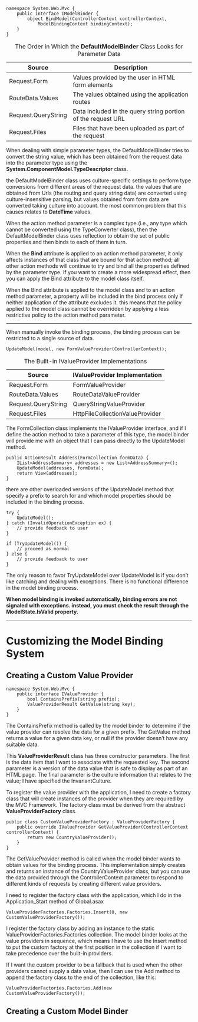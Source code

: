     namespace System.Web.Mvc {
        public interface IModelBinder {
            object BindModel(ControllerContext controllerContext,
                ModelBindingContext bindingContext);
        }
    }


<table>
    <caption>The Order in Which the <strong>DefaultModelBinder</strong> Class Looks for Parameter Data</caption>
    <thead>
        <tr>
            <th>Source</th>
            <th>Description</th>
        </tr>
    </thead>
    <tbody>
        <tr>
            <td>Request.Form</td>
            <td>Values provided by the user in HTML form elements</td>
        </tr>
        <tr>
            <td>RouteData.Values</td>
            <td>The values obtained using the application routes</td>
        </tr>
        <tr>
            <td>Request.QueryString</td>
            <td>Data included in the query string portion of the request URL</td>
        </tr>
        <tr>
            <td>Request.Files</td>
            <td>Files that have been uploaded as part of the request </td>
        </tr>
    </tbody>
</table>


When dealing with simple parameter types, the DefaultModelBinder tries to convert the string value, which has been
obtained from the request data into the parameter type using the **System.ComponentModel.TypeDescriptor** class.

the DefaultModelBinder class uses culture-specific settings to perform type conversions from different areas of
the request data. the values that are obtained from Urls (the routing and query string data) are converted using
culture-insensitive parsing, but values obtained from form data are converted taking culture into account.
the most common problem that this causes relates to **DateTime** values.

When the action method parameter is a complex type (i.e., any type which cannot be converted using the
TypeConverter class), then the DefaultModelBinder class uses reflection to obtain the set of public properties and
then binds to each of them in turn.

When the **Bind** attribute is applied to an action method parameter, it only affects instances of that class that are
bound for that action method; all other action methods will continue to try and bind all the properties defined by the
parameter type. If you want to create a more widespread effect, then you can apply the Bind attribute to the model
class itself.

When the Bind attribute is applied to the model class and to an action method parameter, a property will be
included in the bind process only if neither application of the attribute excludes it. this means that the policy applied to
the model class cannot be overridden by applying a less restrictive policy to the action method parameter.

---------------------------------

When manually invoke the binding process, the binding process can be restricted to a single source of data.


    UpdateModel(model, new FormValueProvider(ControllerContext));


<table>
    <caption>The Built-in IValueProvider Implementations</caption>
    <thead>
        <tr>
            <th>Source</th>
            <th>IValueProvider Implementation</th>
        </tr>
    </thead>
    <tbody>
        <tr>
            <td>Request.Form</td>
            <td>FormValueProvider</td>
        </tr>
        <tr>
            <td>RouteData.Values</td>
            <td>RouteDataValueProvider</td>
        </tr>
        <tr>
            <td>Request.QueryString</td>
            <td>QueryStringValueProvider</td>
        </tr>
        <tr>
            <td>Request.Files</td>
            <td>HttpFileCollectionValueProvider</td>
        </tr>
    </tbody>
</table>


The FormCollection class implements the IValueProvider interface, and if I define the action method to take
a parameter of this type, the model binder will provide me with an object that I can pass directly to the UpdateModel
method.

    public ActionResult Address(FormCollection formData) {
        IList<AddressSummary> addresses = new List<AddressSummary>();
        UpdateModel(addresses, formData);
        return View(addresses);
    }

there are other overloaded versions of the UpdateModel method that specify a prefix to search for and which
model properties should be included in the binding process.


    try {
        UpdateModel();
    } catch (InvalidOperationException ex) {
        // provide feedback to user
    }

    if (TryUpdateModel()) {
        // proceed as normal
    } else {
        // provide feedback to user
    }

The only reason to favor TryUpdateModel over UpdateModel is if you don’t like catching and dealing with
exceptions. There is no functional difference in the model binding process.

**When model binding is invoked automatically, binding errors are not signaled with exceptions. instead, you must
check the result through the ModelState.IsValid property.**

--------------------------------

# Customizing the Model Binding System

## Creating a Custom Value Provider

    namespace System.Web.Mvc {
        public interface IValueProvider {
            bool ContainsPrefix(string prefix);
            ValueProviderResult GetValue(string key);
        }
    }

The ContainsPrefix method is called by the model binder to determine if the value provider can resolve the data
for a given prefix. The GetValue method returns a value for a given data key, or null if the provider doesn’t have any
suitable data.

This **ValueProviderResult** class has three constructor parameters. The
first is the data item that I want to associate with the requested key. The second parameter is a version of the data
value that is safe to display as part of an HTML page. The final parameter is the culture information that relates to the
value; I have specified the InvariantCulture.

To register the value provider with the application, I need to create a factory class that will create instances of
the provider when they are required by the MVC Framework. The factory class must be derived from the abstract
**ValueProviderFactory** class.

    public class CustomValueProviderFactory : ValueProviderFactory {
        public override IValueProvider GetValueProvider(ControllerContext controllerContext) {
            return new CountryValueProvider();
        }
    }

The GetValueProvider method is called when the model binder wants to obtain values for the binding process.
This implementation simply creates and returns an instance of the CountryValueProvider class, but you can use
the data provided through the ControllerContext parameter to respond to different kinds of requests by creating
different value providers.

I need to register the factory class with the application, which I do in the Application_Start method of
Global.asax

    ValueProviderFactories.Factories.Insert(0, new CustomValueProviderFactory());

I register the factory class by adding an instance to the static ValueProviderFactories.Factories collection.
The model binder looks at the value providers in sequence, which means I have to use the Insert method to put the
custom factory at the first position in the collection if I want to take precedence over the built-in providers.

If I want the custom provider to be a fallback that is used when the other providers cannot supply a data value,
then I can use the Add method to append the factory class to the end of the collection, like this:

    ValueProviderFactories.Factories.Add(new CustomValueProviderFactory());

## Creating a Custom Model Binder